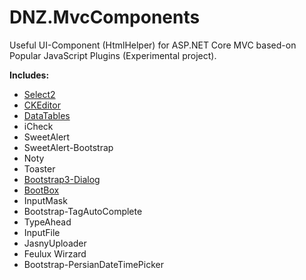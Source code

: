 # DNZ.MvcComponents

Useful UI-Component (HtmlHelper) for ASP.NET Core MVC based-on Popular JavaScript Plugins (Experimental project).

**Includes:**

*   [Select2](https://select2.org/)
*   [CKEditor](https://ckeditor.com/)
*   [DataTables](https://datatables.net/)
*   iCheck
*   SweetAlert
*   SweetAlert-Bootstrap
*   Noty
*   Toaster
*   [Bootstrap3-Dialog](http://nakupanda.github.io/bootstrap3-dialog)
*   [BootBox](http://bootboxjs.com/)
*   InputMask
*   Bootstrap-TagAutoComplete
*   TypeAhead
*   InputFile
*   JasnyUploader
*   Feulux Wirzard
*   Bootstrap-PersianDateTimePicker
